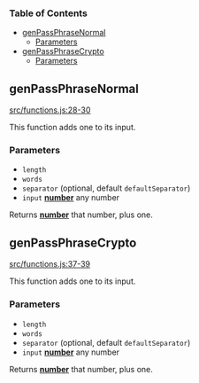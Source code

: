 <!-- Generated by documentation.js. Update this documentation by updating the source code. -->

### Table of Contents

- [genPassPhraseNormal][1]
  - [Parameters][2]
- [genPassPhraseCrypto][3]
  - [Parameters][4]

## genPassPhraseNormal

[src/functions.js:28-30][5]

This function adds one to its input.

### Parameters

- `length` &#x20;
- `words` &#x20;
- `separator` (optional, default `defaultSeparator`)
- `input` **[number][6]** any number

Returns **[number][6]** that number, plus one.

## genPassPhraseCrypto

[src/functions.js:37-39][7]

This function adds one to its input.

### Parameters

- `length` &#x20;
- `words` &#x20;
- `separator` (optional, default `defaultSeparator`)
- `input` **[number][6]** any number

Returns **[number][6]** that number, plus one.

[1]: #genpassphrasenormal
[2]: #parameters
[3]: #genpassphrasecrypto
[4]: #parameters-1
[5]: https://github.com/zdzielinski/passphrase.js/blob/97254edc17b2000bddc5d5421d7f3e0c6beb16a8/src/functions.js#L28-L30 "Source code on GitHub"
[6]: https://developer.mozilla.org/docs/Web/JavaScript/Reference/Global_Objects/Number
[7]: https://github.com/zdzielinski/passphrase.js/blob/97254edc17b2000bddc5d5421d7f3e0c6beb16a8/src/functions.js#L37-L39 "Source code on GitHub"
